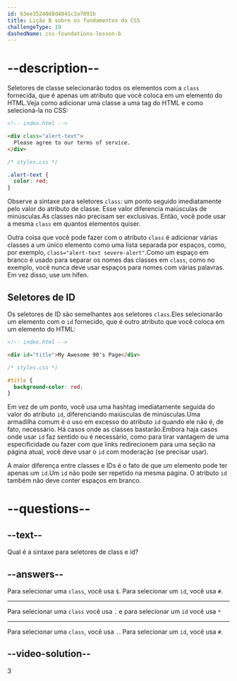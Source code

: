 ```yaml
---
id: 63ee35240d8d4841c3a7091b
title: Lição B sobre os fundamentos do CSS
challengeType: 19
dashedName: css-foundations-lesson-b
---
```


# --description--

Seletores de classe selecionarão todos os elementos com a `class` fornecida, que é apenas um atributo que você coloca em um elemento do HTML.Veja como adicionar uma classe a uma tag do HTML e como selecioná-la no CSS:

```html
<!-- index.html -->

<div class="alert-text">
  Please agree to our terms of service.
</div>
```

```css
/* styles.css */

.alert-text {
  color: red;
}
```

Observe a sintaxe para seletores `class`: um ponto seguido imediatamente pelo valor do atributo de classe. Esse valor diferencia maiúsculas de minúsculas.As classes não precisam ser exclusivas. Então, você pode usar a mesma `class` em quantos elementos quiser.

Outra coisa que você pode fazer com o atributo `class` é adicionar várias classes a um único elemento como uma lista separada por espaços, como, por exemplo, `class="alert-text severe-alert"`.Como um espaço em branco é usado para separar os nomes das classes em `class`, como no exemplo, você nunca deve usar espaços para nomes com várias palavras. Em vez disso, use um hífen.

## Seletores de ID
Os seletores de ID são semelhantes aos seletores `class`.Eles selecionarão um elemento com o `id` fornecido, que é outro atributo que você coloca em um elemento do HTML:

```html
<!-- index.html -->

<div id="title">My Awesome 90's Page</div>
```

```css
/* styles.css */

#title {
  background-color: red;
}
```

Em vez de um ponto, você usa uma hashtag imediatamente seguida do valor do atributo `id`, diferenciando maiúsculas de minúsculas.Uma armadilha comum é o uso em excesso do atributo `id` quando ele não é, de fato, necessário. Há casos onde as classes bastarão.Embora haja casos onde usar `id` faz sentido ou é necessário, como para tirar vantagem de uma especificidade ou fazer com que links redirecionem para uma seção na página atual, você deve usar o `id` com moderação (se precisar usar).

A maior diferença entre classes e IDs é o fato de que um elemento pode ter apenas um `id`.Um `id` não pode ser repetido na mesma página. O atributo `id` também não deve conter espaços em branco.

# --questions--    

## --text--

Qual é a sintaxe para seletores de class e id?

## --answers--

Para selecionar uma `class`, você usa `$`. Para selecionar um `id`, você usa `#`.

---

Para selecionar uma `class` você usa `.` e para selecionar um `id` você usa `*`

---

Para selecionar uma `class`, você usa `.`. Para selecionar um `id`, você usa `#`.


## --video-solution--

3
